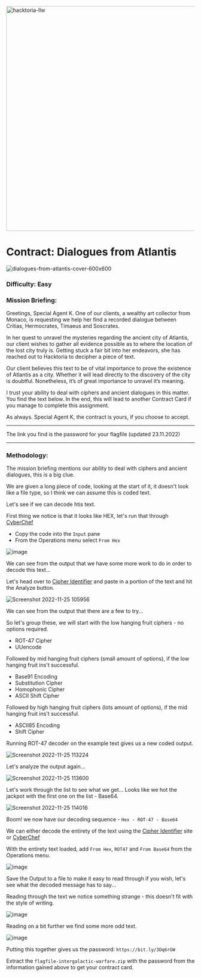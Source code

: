 <img width="600" alt="hacktoria-llw" src="https://user-images.githubusercontent.com/117080369/203552008-2d0e0a07-1815-485b-8f3f-ae7ed7258af8.png">

# Contract: Dialogues from Atlantis
![dialogues-from-atlantis-cover-600x600](https://user-images.githubusercontent.com/117080369/203964216-1717baa0-b94f-4494-b535-aeb3cc2fa1fc.png)

### Difficulty: Easy

### Mission Briefing:
Greetings, Special Agent K. One of our clients, a wealthy art collector from Monaco, is requesting we help her find a recorded dialogue between Critias, Hermocrates, Timaeus and Soscrates.

In her quest to unravel the mysteries regarding the ancient city of Atlantis, our client wishes to gather all evidence possible as to where the location of the lost city truly is. Getting stuck a fair bit into her endeavors, she has reached out to Hacktoria to decipher a piece of text.

Our client believes this text to be of vital importance to prove the existence of Atlantis as a city. Whether it will lead directly to the discovery of the city is doubtful. Nonetheless, it’s of great importance to unravel it’s meaning.

I trust your ability to deal with ciphers and ancient dialogues in this matter. You find the text below. In the end, this will lead to another Contract Card if you manage to complete this assignment.

As always. Special Agent K, the contract is yours, if you choose to accept.

---

The link you find is the password for your flagfile (updated 23.11.2022)

---

### Methodology:
The mission briefing mentions our ability to deal with ciphers and ancient dialogues, this is a big clue.

We are given a long piece of code, looking at the start of it, it doesn't look like a file type, so I think we can assume this is coded text.

Let's see if we can decode htis text.

First thing we notice is that it looks like HEX, let's run that through <a href="https://gchq.github.io/CyberChef/">CyberChef</a>
* Copy the code into the `Input` pane
* From the Operations menu select `From Hex`

![image](https://user-images.githubusercontent.com/117080369/203968062-e4a5d425-7144-47f5-b885-4921a12f150b.png)


We can see from the output that we have some more work to do in order to decode this text...

Let's head over to <a href="https://www.dcode.fr/cipher-identifier">Cipher Identifier</a> and paste in a portion of the text and hit the Analyze button.

![Screenshot 2022-11-25 105956](https://user-images.githubusercontent.com/117080369/203970354-722ccc0d-79eb-4f0c-86b3-33ab16c6f8c7.png)

We can see from the output that there are a few to try...

So let's group these, we will start with the low hanging fruit ciphers - no options required.
* ROT-47 Cipher
* UUencode

Followed by mid hanging fruit ciphers (small amount of options), if the low hanging fruit ins't successful.
* Base91 Encoding
* Substitution Cipher	
* Homophonic Cipher
* ASCII Shift Cipher

Followed by high hanging fruit ciphers (lots amount of options), if the mid hanging fruit ins't successful.
* ASCII85 Encoding
* Shift Cipher

Running ROT-47 decoder on the example text gives us a new coded output.

![Screenshot 2022-11-25 113224](https://user-images.githubusercontent.com/117080369/203976854-45f3d615-dbcd-4353-a046-30c7481d3f54.png)

Let's analyze the output again...

![Screenshot 2022-11-25 113600](https://user-images.githubusercontent.com/117080369/203977535-dddd8721-e7c4-48aa-9ccf-33cb39e031d7.png)

Let's work through the list to see what we get...
Looks like we hot the jackpot with the first one on the list - Base64.

![Screenshot 2022-11-25 114016](https://user-images.githubusercontent.com/117080369/203978245-a34e27bc-035f-4066-88a7-2be03a5d30f5.png)

Boom! we now have our decoding sequence - `Hex - ROT-47 - Base64`

We can either decode the entirety of the text using the <a href="https://www.dcode.fr/cipher-identifier">Cipher Identifier</a> site or <a href="https://gchq.github.io/CyberChef/">CyberChef</a>

With the entirety text loaded, add `From Hex`, `ROT47` and `From Base64` from the Operations menu.

![image](https://user-images.githubusercontent.com/117080369/203979633-e69f95e4-54c3-415a-8657-b64011a6748e.png)

Save the Output to a file to make it easy to read through if you wish, let's see what the decoded message has to say...

Reading through the text we notice something strange - this doesn't fit with the style of writing.

![image](https://user-images.githubusercontent.com/117080369/203982021-675703a8-48c7-464c-aea0-de8f533ca26b.png)

Reading on a bit further we find some more odd text.

![image](https://user-images.githubusercontent.com/117080369/203981082-a2a317fd-bec8-4967-b1c8-4af466a35501.png)

Putting this together gives us the password: `https://bit.ly/3Dq6rGW`

Extract the `flagfile-intergalactic-warfare.zip` with the password from the information gained above to get your contract card.
